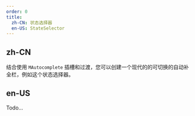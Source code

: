 ```yaml
---
order: 0
title:
  zh-CN: 状态选择器
  en-US: StateSelector
---
```


## zh-CN

结合使用 `MAutocomplete` 插槽和过渡，您可以创建一个现代的的可切换的自动补全栏，例如这个状态选择器。

## en-US

Todo...

